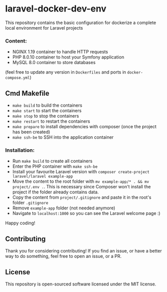 # laravel-docker-dev-env

This repository contains the basic configuration for dockerize a complete local environment for Laravel projects

### Content:
- NGINX 1.19 container to handle HTTP requests
- PHP 8.0.10 container to host your Symfony application
- MySQL 8.0 container to store databases

(feel free to update any version in `Dockerfiles` and ports in `docker-compose.yml`)

## Cmd Makefile
- `make build` to build the containers
- `make start` to start the containers
- `make stop` to stop the containers
- `make restart` to restart the containers
- `make prepare` to install dependencies with composer (once the project has been created)
- `make ssh-be` to SSH into the application container

### Installation:
- Run `make build` to create all containers
- Enter the PHP container with `make ssh-be`
- Install your favourite Laravel version with `composer create-project laravel/laravel example-app`
- Move the content to the root folder with `mv example-app/* . && mv project/.env .`. This is necessary since Composer won't install the project if the folder already contains data.
- Copy the content from `project/.gitignore` and paste it in the root's folder `.gitignore`
- Remove `example-app` folder (not needed anymore)
- Navigate to `localhost:1000` so you can see the Laravel welcome page :)

Happy coding!

## Contributing
Thank you for considering contributing! If you find an issue, or have a better way to do something, feel free to open an issue, or a PR.

## License
This repository is open-sourced software licensed under the MIT license.
